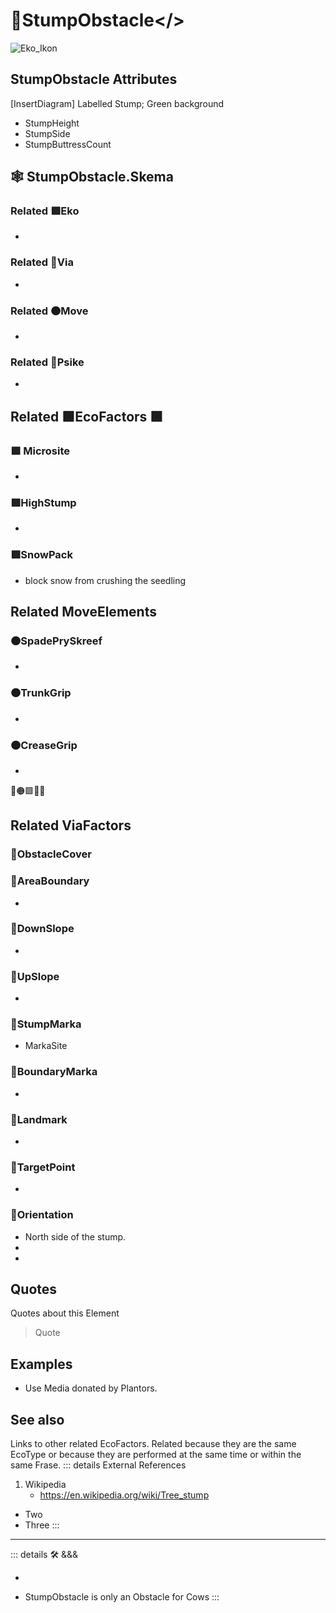 # 🔻<via>StumpObstacle</>

![Eko_Ikon](/Eko/Eko_Ikon.png)

## StumpObstacle Attributes

[InsertDiagram] Labelled Stump; Green background  

- StumpHeight
- StumpSide
- StumpButtressCount

## 🕸 StumpObstacle.Skema

### Related 🟩<eko>Eko</eko>

-

### Related 🔻<via>Via</via>

-

### Related 🟠<move>Move</move>

-

### Related 💜<psike>Psike</psike>

-

## Related 🟩<eko>EcoFactors</eko>  🟩

### 🟩 Microsite

-

### 🟩HighStump

-

### 🟩SnowPack

- block snow from crushing the seedling

## Related <move>MoveElements</move>

### 🟠SpadePrySkreef

-

### 🟠TrunkGrip

-

### 🟠CreaseGrip

-

🔻🟠🟩💜🔷

## Related <via>ViaFactors</via>

### 🔻ObstacleCover

### 🔻AreaBoundary

-

### 🔻DownSlope

-

### 🔻UpSlope

-

### 🔻StumpMarka

- MarkaSite

### 🔻BoundaryMarka

-

### 🔻Landmark

-

### 🔻TargetPoint

-

### 💜Orientation

- North side of the stump.
-
-

## Quotes

Quotes about this Element

> Quote

## Examples

- Use Media donated by Plantors.

## See also

Links to other related EcoFactors. Related because they are the same EcoType or because they are performed at the same time or within the same Frase.
::: details External References

1. Wikipedia
    - <https://en.wikipedia.org/wiki/Tree_stump>

- Two
- Three
:::

---

<!-- =================================================== -->
<!-- =================================================== -->
<!-- =================================================== -->
<!-- =================================================== -->
<!-- =================================================== -->
::: details 🛠 <dev>&&&</dev>

-

- StumpObstacle is only an Obstacle for Cows
:::
